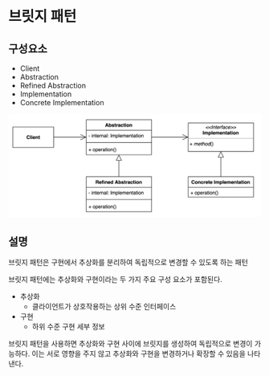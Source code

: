 # 브릿지 패턴

## 구성요소

- Client
- Abstraction
- Refined Abstraction
- Implementation
- Concrete Implementation

![](bridge.png)

## 설명
브릿지 패턴은 구현에서 추상화를 분리하여 독립적으로 변경할 수 있도록 하는 패턴

브릿지 패턴에는 추상화와 구현이라는 두 가지 주요 구성 요소가 포함된다. 

- 추상화
  - 클라이언트가 상호작용하는 상위 수준 인터페이스
- 구현
  - 하위 수준 구현 세부 정보

브릿지 패턴을 사용하면 추상화와 구현 사이에 브릿지를 생성하여 독립적으로 변경이 가능하다. 
이는 서로 영향을 주지 않고 추상화와 구현을 변경하거나 확장할 수 있음을 나타낸다. 